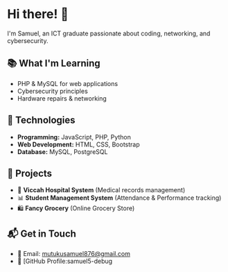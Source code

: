 # Hi there! 👋
I'm Samuel, an ICT graduate passionate about coding, networking, and cybersecurity.

## 📚 What I'm Learning
- PHP & MySQL for web applications
- Cybersecurity principles
- Hardware repairs & networking

## 🔧 Technologies
- **Programming:** JavaScript, PHP, Python
- **Web Development:** HTML, CSS, Bootstrap
- **Database:** MySQL, PostgreSQL

## 📂 Projects
- 🏥 **Viccah Hospital System** (Medical records management)
- 📊 **Student Management System** (Attendance & Performance tracking)
- 🛍️ **Fancy Grocery** (Online Grocery Store)

## 📬 Get in Touch
- 📧 Email: mutukusamuel876@gmail.com
- 🔗 [GitHub Profile:samuel5-debug
